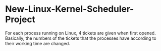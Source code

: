# New-Linux-Kernel-Scheduler-Project
For each process running on Linux, 4 tickets are given when first opened. Basically, the numbers of the tickets that the processes have according to their working time are changed.
